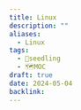 ```yaml
---
title: Linux
description: ""
aliases:
  - Linux
tags:
  - 🌱seedling
  - 🗺️MOC
draft: true
date: 2024-05-04
backlink:
---
```

